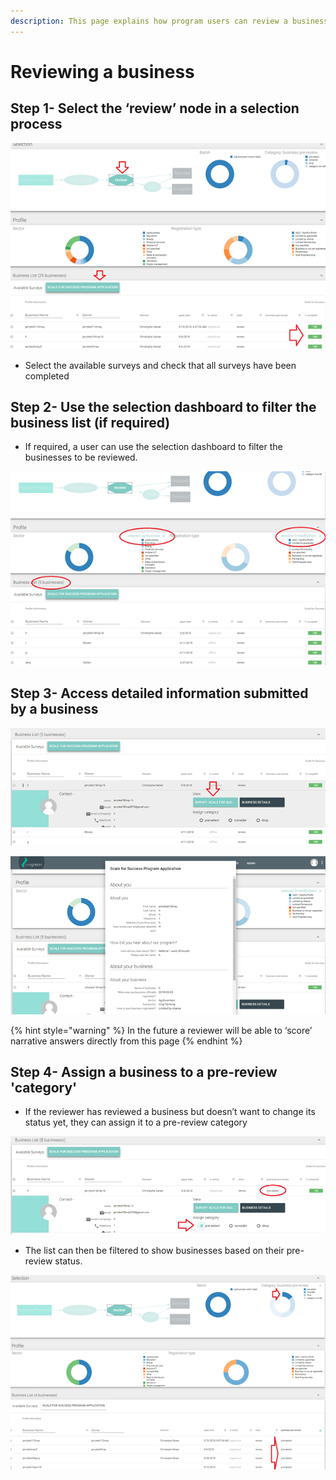 ```yaml
---
description: This page explains how program users can review a business
---
```


# Reviewing a business

## Step 1- Select the ‘review’ node in a selection process

![](../../../.gitbook/assets/image-36.png)

* Select the available surveys and check that all surveys have been completed

## Step 2- Use the selection dashboard to filter the business list \(if required\)

* If required, a user can use the selection dashboard to filter the businesses to be reviewed.

![In this example only agribusinesses which are limited by shares have been selected](../../../.gitbook/assets/image-9.png)

## Step 3- Access detailed information submitted by a business

![](../../../.gitbook/assets/image-20.png)

![](../../../.gitbook/assets/image-43.png)

{% hint style="warning" %}
In the future a reviewer will be able to ‘score’ narrative answers directly from this page
{% endhint %}

## Step 4- Assign a business to a pre-review 'category'

* If the reviewer has reviewed a business but doesn’t want to change its status yet, they can assign it to a pre-review category

![In this example the business has been categorized as &apos;pre-selected&apos;](../../../.gitbook/assets/image-7.png)

* The list can then be filtered to show businesses based on their pre-review status.

![The example shows 4 businesses that have been &#x2018;pre-selected&#x2019;](../../../.gitbook/assets/image-18.png)

